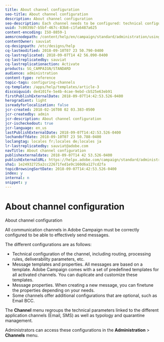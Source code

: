 ```yaml
---
title: About channel configuration
seo-title: About channel configuration
description: About channel configuration
seo-description: Each channel needs to be configured: technical configuration, message properties and templates.
uuid: 7c0039b7-b5bf-467c-83b8-c1fa6487a625
content-encoding: ISO-8859-1
aemsrcnodepath: /content/help/en/campaign/standard/administration/using/about-channel-configuration
contentOwner: sauviat
cq-designpath: /etc/designs/help
cq-lastmodified: 2018-09-10T07 23 50.790-0400
cq-lastreplicated: 2018-09-07T14 42 56.090-0400
cq-lastreplicatedby: sauviat
cq-lastreplicationaction: Activate
products: SG_CAMPAIGN/STANDARD
audience: administration
content-type: reference
topic-tags: configuring-channels
cq-template: /apps/help/templates/article-3
discoiquuid: de4101fe-5e4b-4cae-9ebd-cb525e63eb91
firstPublishExternalDate: 2018-09-07T14:42:53.526-0400
herogradient: light
isreadyforlocalization: false
jcr-created: 2018-02-16T08 02 03.383-0500
jcr-createdby: admin
jcr-description: About channel configuration
jcr-ischeckedout: true
jcr-language: en_us
lastPublishExternalDate: 2018-09-07T14:42:53.526-0400
lochandoffdate: 2018-09-10T07 23 50.788-0400
loclangtag: locales fr;locales de;locales ja
lr-lastreplicatedby: sauviat@adobe.com
navTitle: About channel configuration
publishexternaldate: 2018-09-07T14 42 53.526-0400
publishExternalURL: https://helpx.adobe.com/campaign/standard/administration/using/about-channel-configuration.html
sha1: 1e24932725a2cc22671fed1e9c160d6a127cd2fa
topicBrowsingSortDate: 2018-09-07T14:42:53.526-0400
index: y
internal: n
snippet: y
---
```


# About channel configuration

About channel configuration

All communication channels in Adobe Campaign must be correctly configured to be able to effectively send messages.

The different configurations are as follows:

* Technical configuration of the channel, including routing, processing rules, deliverability parameters, etc.
* Message templates and properties. All messages are based on a template. Adobe Campaign comes with a set of predefined templates for all activated channels. You can duplicate and customize these templates.
* Message properties. When creating a new message, you can finetune the properties depending on your needs.
* Some channels offer additional configurations that are optional, such as Email BCC.

The **Channel** menu regroups the technical parameters linked to the different application channels (Email, SMS) as well as typology and quarantine management.

Administrators can access these configurations in the **Administration** > **Channels** menu.
